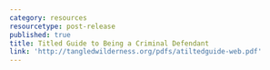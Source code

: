 ```yaml
---
category: resources
resourcetype: post-release
published: true
title: Titled Guide to Being a Criminal Defendant
link: 'http://tangledwilderness.org/pdfs/atiltedguide-web.pdf'
---
```

